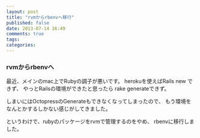 ```yaml
---
layout: post
title: "rvmからrbenvへ移行"
published: false 
date: 2013-07-14 16:49
comments: true
tags: 
categories: 
---
```


### rvmからrbenvへ

最近、メインのmac上でRubyの調子が悪いです。
herokuを使えばRails new できず、
やっとRailsの環境ができたと思ったら
rake generateできず。

しまいにはOctopressのGenerateもできなくなってしまったので、
もう環境をなんとかするしかない感じがしてきました。

というわけで、rubyのパッケージをrvmで管理するのをやめ、
rbenvに移行しました。




